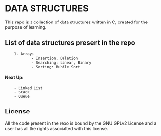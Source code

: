 # DATA STRUCTURES

This repo is a collection of data structures written in C, created for the
purpose of learning.

## List of data structures present in the repo
		1. Arrays
				- Insertion, Deletion
				- Searching: Linear, Binary
				- Sorting: Bubble Sort

#### Next Up:
		- Linked List
		- Stack
		- Queue

## License

All the code present in the repo is bound by the GNU GPLv2 License and a user
has all the rights associalted with this license.
